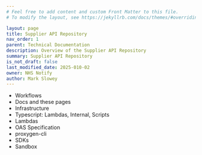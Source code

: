 ```yaml
---
# Feel free to add content and custom Front Matter to this file.
# To modify the layout, see https://jekyllrb.com/docs/themes/#overriding-theme-defaults

layout: page
title: Supplier API Repository
nav_order: 1
parent: Technical Documentation
description: Overview of the Supplier API Repository
summary: Supplier API Repository
is_not_draft: false
last_modified_date: 2025-010-02
owner: NHS Notify
author: Mark Slowey
---
```


- Workflows
- Docs and these pages
- Infrastructure
- Typescript: Lambdas, Internal, Scripts
- Lambdas
- OAS Specification
- proxygen-cli
- SDKs
- Sandbox
